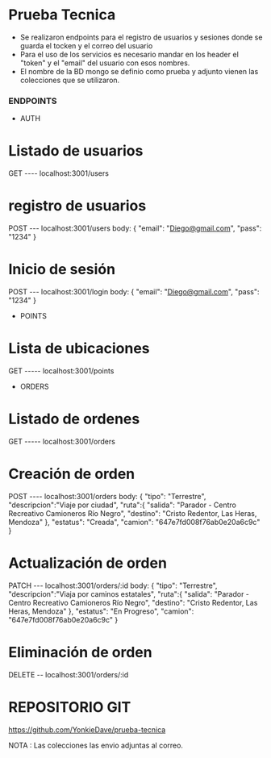 # Prueba Tecnica

- Se realizaron endpoints para el registro de usuarios y sesiones donde se guarda el tocken y el correo del usuario
- Para el uso de los servicios es necesario mandar en los header el "token" y el "email" del usuario con esos nombres.
- El nombre de la BD mongo se definio como prueba y adjunto vienen las colecciones que se utilizaron.


### ENDPOINTS

- AUTH
# Listado de usuarios
GET ---- localhost:3001/users
# registro de usuarios
POST --- localhost:3001/users
    body:
    {
        "email": "Diego@gmail.com",
        "pass": "1234"
    }
# Inicio de sesión
POST --- localhost:3001/login
    body:
    {
        "email": "Diego@gmail.com",
        "pass": "1234"
    }

- POINTS
# Lista de ubicaciones
GET ----- localhost:3001/points

- ORDERS

# Listado de ordenes
GET ----- localhost:3001/orders

# Creación de orden
POST ---- localhost:3001/orders
        body:
            {
                "tipo": "Terrestre",
                "descripcion":"Viaje por ciudad",
                "ruta":{
                    "salida": "Parador - Centro Recreativo Camioneros Río Negro",
                    "destino": "Cristo Redentor, Las Heras, Mendoza"
                },
                "estatus": "Creada",
                "camion": "647e7fd008f76ab0e20a6c9c"
            }

# Actualización de orden
PATCH --- localhost:3001/orders/:id
        body:
            {
                "tipo": "Terrestre",
                "descripcion":"Viaja por caminos estatales",
                "ruta":{
                    "salida": "Parador - Centro Recreativo Camioneros Río Negro",
                    "destino": "Cristo Redentor, Las Heras, Mendoza"
                },
                "estatus": "En Progreso",
                "camion": "647e7fd008f76ab0e20a6c9c"
            }            

# Eliminación de orden 
DELETE -- localhost:3001/orders/:id

# REPOSITORIO GIT 

https://github.com/YonkieDave/prueba-tecnica

NOTA : Las colecciones las envio adjuntas al correo. 
